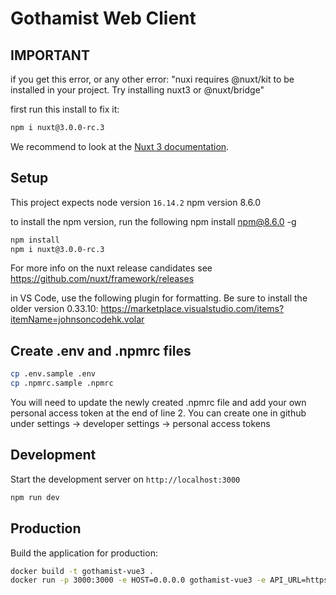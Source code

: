 # Gothamist Web Client

## IMPORTANT
if you get this error, or any other error:
"nuxi requires @nuxt/kit to be installed in your project. Try installing nuxt3 or @nuxt/bridge"

first run this install to fix it:
```bash
npm i nuxt@3.0.0-rc.3
```

We recommend to look at the [Nuxt 3 documentation](https://v3.nuxtjs.org).

## Setup

This project expects 
node version `16.14.2`
npm version 8.6.0

to install the npm version, run the following
npm install npm@8.6.0 -g

```bash
npm install
npm i nuxt@3.0.0-rc.3
```

For more info on the nuxt release candidates see https://github.com/nuxt/framework/releases

in VS Code, use the following plugin for formatting. Be sure to install the older version 0.33.10:
https://marketplace.visualstudio.com/items?itemName=johnsoncodehk.volar

## Create .env and .npmrc files

```bash
cp .env.sample .env
cp .npmrc.sample .npmrc
```

You will need to update the newly created .npmrc file and add your own personal access token at the end of line 2. You can create one in github under settings -> developer settings -> personal access tokens

## Development

Start the development server on `http://localhost:3000`

```bash
npm run dev
```

## Production

Build the application for production:

```bash
docker build -t gothamist-vue3 .
docker run -p 3000:3000 -e HOST=0.0.0.0 gothamist-vue3 -e API_URL=https://api.demo2.wnyc.net
```
